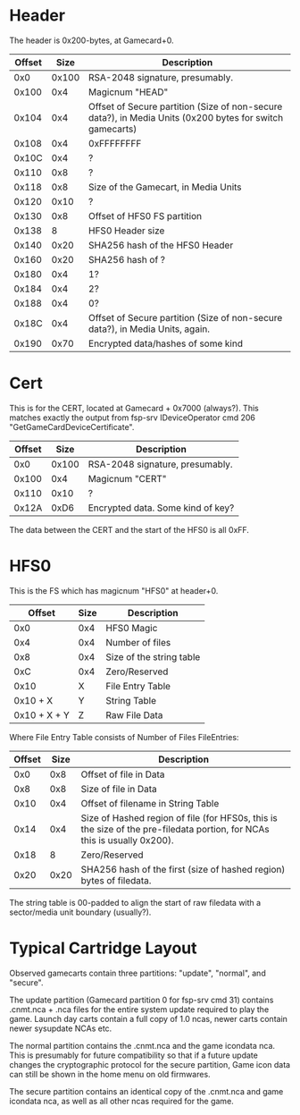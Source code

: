 # Header

The header is 0x200-bytes, at
Gamecard+0.

| Offset | Size  | Description                                                                                              |
| ------ | ----- | -------------------------------------------------------------------------------------------------------- |
| 0x0    | 0x100 | RSA-2048 signature, presumably.                                                                          |
| 0x100  | 0x4   | Magicnum "HEAD"                                                                                          |
| 0x104  | 0x4   | Offset of Secure partition (Size of non-secure data?), in Media Units (0x200 bytes for switch gamecarts) |
| 0x108  | 0x4   | 0xFFFFFFFF                                                                                               |
| 0x10C  | 0x4   | ?                                                                                                        |
| 0x110  | 0x8   | ?                                                                                                        |
| 0x118  | 0x8   | Size of the Gamecart, in Media Units                                                                     |
| 0x120  | 0x10  | ?                                                                                                        |
| 0x130  | 0x8   | Offset of HFS0 FS partition                                                                              |
| 0x138  | 8     | HFS0 Header size                                                                                         |
| 0x140  | 0x20  | SHA256 hash of the HFS0 Header                                                                           |
| 0x160  | 0x20  | SHA256 hash of ?                                                                                         |
| 0x180  | 0x4   | 1?                                                                                                       |
| 0x184  | 0x4   | 2?                                                                                                       |
| 0x188  | 0x4   | 0?                                                                                                       |
| 0x18C  | 0x4   | Offset of Secure partition (Size of non-secure data?), in Media Units, again.                            |
| 0x190  | 0x70  | Encrypted data/hashes of some kind                                                                       |

# Cert

This is for the CERT, located at Gamecard + 0x7000 (always?). This
matches exactly the output from fsp-srv IDeviceOperator cmd 206
"GetGameCardDeviceCertificate".

| Offset | Size  | Description                       |
| ------ | ----- | --------------------------------- |
| 0x0    | 0x100 | RSA-2048 signature, presumably.   |
| 0x100  | 0x4   | Magicnum "CERT"                   |
| 0x110  | 0x10  | ?                                 |
| 0x12A  | 0xD6  | Encrypted data. Some kind of key? |

The data between the CERT and the start of the HFS0 is all 0xFF.

# HFS0

This is the FS which has magicnum "HFS0" at header+0.

| Offset       | Size | Description              |
| ------------ | ---- | ------------------------ |
| 0x0          | 0x4  | HFS0 Magic               |
| 0x4          | 0x4  | Number of files          |
| 0x8          | 0x4  | Size of the string table |
| 0xC          | 0x4  | Zero/Reserved            |
| 0x10         | X    | File Entry Table         |
| 0x10 + X     | Y    | String Table             |
| 0x10 + X + Y | Z    | Raw File Data            |

Where File Entry Table consists of Number of Files
FileEntries:

| Offset | Size | Description                                                                                                              |
| ------ | ---- | ------------------------------------------------------------------------------------------------------------------------ |
| 0x0    | 0x8  | Offset of file in Data                                                                                                   |
| 0x8    | 0x8  | Size of file in Data                                                                                                     |
| 0x10   | 0x4  | Offset of filename in String Table                                                                                       |
| 0x14   | 0x4  | Size of Hashed region of file (for HFS0s, this is the size of the pre-filedata portion, for NCAs this is usually 0x200). |
| 0x18   | 8    | Zero/Reserved                                                                                                            |
| 0x20   | 0x20 | SHA256 hash of the first (size of hashed region) bytes of filedata.                                                      |

The string table is 00-padded to align the start of raw filedata with a
sector/media unit boundary (usually?).

# Typical Cartridge Layout

Observed gamecarts contain three partitions: "update", "normal", and
"secure".

The update partition (Gamecard partition 0 for fsp-srv cmd 31) contains
.cnmt.nca + .nca files for the entire system update required to play the
game. Launch day carts contain a full copy of 1.0 ncas, newer carts
contain newer sysupdate NCAs etc.

The normal partition contains the .cnmt.nca and the game icondata nca.
This is presumably for future compatibility so that if a future update
changes the cryptographic protocol for the secure partition, Game icon
data can still be shown in the home menu on old firmwares.

The secure partition contains an identical copy of the .cnmt.nca and
game icondata nca, as well as all other ncas required for the game.
